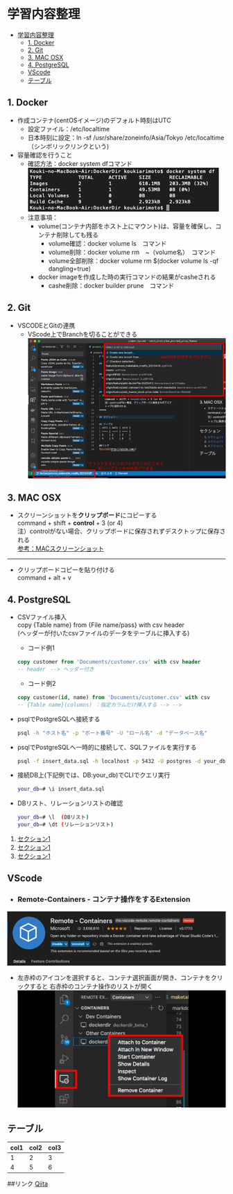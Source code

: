 # 学習内容整理
<!-- @import "[TOC]" {cmd="toc" depthFrom=1 depthTo=6 orderedList=false} -->

<!-- code_chunk_output -->

- [学習内容整理](#学習内容整理)
  - [1. Docker](#1-docker)
  - [2. Git](#2-git)
  - [3. MAC OSX](#3-mac-osx)
  - [4. PostgreSQL](#4-postgresql)
  - [VScode](#vscode)
  - [テーブル](#テーブル)
<!-- /code_chunk_output -->


## 1. Docker
- 作成コンテナ(centOSイメージ)のデフォルト時刻はUTC
    - 設定ファイル：/etc/localtime  
    - 日本時刻に設定：ln -sf /usr/share/zoneinfo/Asia/Tokyo /etc/localtime  
        （シンボリックリンクという) 
- 容量確認を行うこと
    - 確認方法：docker system dfコマンド
![](2021-04-18-17-27-36.png)
    - 注意事項：  
        - volume(コンテナ内部をホスト上にマウント)は、容量を確保し、コンテナ削除しても残る
          - volume確認：docker volume ls　コマンド
          - volume削除：docker volume rm　~（volume名）　コマンド
          - volume全部削除：docker volume rm $(docker volume ls -qf dangling=true)
        - docker imageを作成した時の実行コマンドの結果がcasheされる
          - cashe削除：docker builder prune　コマンド

## 2. Git
- VSCODEとGitの連携
    - VScode上でBranchを切ることができる
![](2021-04-18-16-55-32.png)

  
## 3. MAC OSX
- スクリーンショットを**クリップボード**にコピーする  
    command + shift + **control** + 3 (or 4)  
    注）controlがない場合、クリップボードに保存されずデスクトップに保存される  
[参考：MACスクリーンショット](https://qiita.com/mamohacy/items/559af38aacb7a17a1600)
*****
- クリップボードコピーを貼り付ける  
  command + alt + v

## 4. PostgreSQL
- CSVファイル挿入  
  copy {Table name} from {File name/pass} with csv header  
  (ヘッダーが付いたcsvファイルのデータをテーブルに挿入する)  
  - コード例1
   ```SQL
   copy customer from 'Documents/customer.csv' with csv header
   -- header　--> ヘッダー付き
   ```

  - コード例2
  ```SQL
  copy customer(id, name) from 'Documents/customer.csv' with csv  
  -- {Table name}(columns) ：指定カラムだけ挿入する --> -->
  ```
- psqlでPostgreSQLへ接続する
  ```Bash
  psql -h "ホスト名" -p "ポート番号" -U "ロール名" -d "データベース名"
  ```
- psqlでPostgreSQLへ一時的に接続して、SQLファイルを実行する
  ```Bash
  psql -f insert_data.sql -h localhost -p 5432 -U postgres -d your_db
  ```
- 接続DB上(下記例では、DB:your_db)でCLIでクエリ実行
  ```Bash
  your_db=# \i insert_data.sql
  ```
- DBリスト、リレーションリストの確認
  ```Bash
  your_db=# \l  (DBリスト)
  your_db=# \dt (リレーションリスト)
  ```

 1. [セクション1](#link)
 2. [セクション1](#link)
 3. [セクション1](#link)

## VScode
- ### Remote-Containers - コンテナ操作をするExtension
![](2021-05-11-07-53-48.png)
  - 左赤枠のアイコンを選択すると、コンテナ選択画面が開き、コンテナをクリックすると  右赤枠のコンテナ操作のリストが開く
![](2021-05-11-08-05-25.png)
## テーブル
| col1 | col2 | col3 |
| ---- | ---- | ---- |
| 1    | 2    | 3    |
| 4    | 5    | 6    |

##リンク
[Qiita](http://qiita.com/)